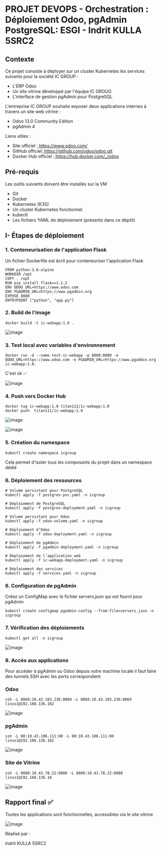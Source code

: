 ﻿# PROJET DEVOPS - Orchestration : Déploiement Odoo, pgAdmin PostgreSQL:     ESGI - Indrit KULLA 5SRC2

## Contexte

Ce projet consiste à déployer sur un cluster Kubernetes les services suivants pour la société IC GROUP :

- L'ERP Odoo
- 	Un site vitrine développé par l'équipe IC GROUG
- 	L'interface de gestion pgAdmin pour PostgreSQL


L'entreprise IC GROUP souhaite exposer deux applications internes à travers un site web vitrine :
- 	Odoo 13.0 Community Edition
- 	pgAdmin 4

Liens utiles : 

- Site officiel :[ https://www.odoo.com/ ](https://www.odoo.com/) 
- GitHub officiel:[ https://github.com/odoo/odoo.git ](https://github.com/odoo/odoo.git) 
- Docker Hub officiel :[ https://hub.docker.com/_/odoo ](https://hub.docker.com/_/odoo) 

## Pré-requis

Les outils suivants doivent être installés sur la VM
- 	Git
- 	Docker
- 	Kubernetes (K3S)
- 	Un cluster Kubernetes fonctionnel
- 	kubectl
- 	Les fichiers YAML de déploiement (présents dans ce dépôt)


## I- Étapes de déploiement

### 1. Conteneurisation de l'application Flask

Un fichier Dockerfile est écrit pour conteneuriser l'application Flask

```
FROM python:3.6-alpine
WORKDIR /opt
COPY . /opt
RUN pip install flask==1.1.2
ENV ODOO_URL=https://www.odoo.com
ENV PGADMIN_URL=https://www.pgadmin.org
EXPOSE 8080
ENTRYPOINT ["python", "app.py"]
```

### 2. Build de l'image

```
docker build -t ic-webapp:1.0 .
```

![image](https://github.com/user-attachments/assets/b11fec73-f1e1-48b0-80e1-be06f1abb9ab)

### 3. Test local avec variables d'environnement

```
docker run -d --name test-ic-webapp -p 8080:8080 -e ODOO_URL=https://www.odoo.com -e PGADMIN_URL=https://www.pgadmin.org ic-webapp:1.0.
```
C'est ok ✅

![image](https://github.com/user-attachments/assets/45b94279-3b73-430b-907a-65fcad2582bf)


### 4. Push vers Docker Hub

```
docker tag ic-webapp:1.0 titan111/ic-webapp:1.0
docker push  titan111/ic-webapp:1.0
```

![image](https://github.com/user-attachments/assets/bcaf27ab-662e-4b6f-ba1a-8115be4535d9)

![image](https://github.com/user-attachments/assets/95ce44a3-7110-4794-9a45-72b933c7e50d)


### 5. Création du namespace

```
kubectl create namespace icgroup
```
Cela permet d'isoler tous les composants du projet dans un namespace dédié

### 6. Déploiement des ressources

```
# Volume persistant pour PostgreSQL
kubectl apply -f postgres-pvc.yaml -n icgroup

# Déploiement de PostgreSQL
kubectl apply -f postgres-deployment.yaml -n icgroup

# Volume persistant pour Odoo
kubectl apply -f odoo-volume.yaml -n icgroup

# Déploiement d’Odoo
kubectl apply -f odoo-deployment.yaml -n icgroup

# Déploiement de pgAdmin
kubectl apply -f pgadmin-deployment.yaml -n icgroup

# Déploiement de l’application web
kubectl apply -f ic-webapp-deployment.yaml -n icgroup

# Déploiement des services
kubectl apply -f services.yaml -n icgroup
```

### 6. Configuration de pgAdmin

Créez un ConfigMap avec le fichier servers.json qui est fourni pour pgAdmin

```
kubectl create configmap pgadmin-config --from-file=servers.json -n icgroup
```

### 7. Vérification des déploiements

```
kubectl get all -n icgroup
```

![image](https://github.com/user-attachments/assets/008fc6d0-4a5c-467d-84e6-06efbfa78b19)


### 8. Accès aux applications

Pour accéder à pgAdmin ou Odoo depuis votre machine locale il faut faire des tunnels SSH avec les ports correspondent: 

### Odoo

```
ssh -L 8069:10.43.103.236:8069 -L 8069:10.43.103.236:8069 linus1@192.168.136.162
```
 ![image](https://github.com/user-attachments/assets/b4777b57-457e-473f-a806-b2493df7b157)

### pgAdmin

```
ssh -L 80:10.43.106.111:80 -L 80:10.43.106.111:80 linus1@192.168.136.162
```

![image](https://github.com/user-attachments/assets/6f840011-1abb-476d-adf2-85203689a9fe)

### Site de Vitrine

```
ssh -L 8080:10.43.78.22:8080 -L 8080:10.43.78.22:8080 linus1@192.168.136.16
```

![image](https://github.com/user-attachments/assets/f2071bed-9f51-4507-a0e9-4d4e5f348dcd)

## Rapport final ✅

Toutes les applications sont fonctionnelles, accessibles via le site vitrine

![image](https://github.com/user-attachments/assets/eeb7aa9d-bd1e-45d4-892c-e6b7230170fb)

Réalisé par :

Indrit KULLA 5SRC2

